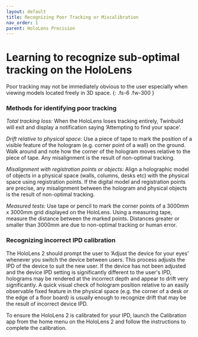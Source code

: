 ```yaml
---
layout: default
title: Recognizing Poor Tracking or Miscalibration
nav_order: 1
parent: HoloLens Precision
---
```


# Learning to recognize sub-optimal tracking on the HoloLens

Poor tracking may not be immediately obvious to the user especially when viewing models located freely in 3D space.
{: .fs-6 .fw-300 }

### Methods for identifying poor tracking

_Total tracking loss:_ When the HoloLens loses tracking entirely, Twinbuild will exit and display a notification saying ‘Attempting to find your space’.

_Drift relative to physical space:_ Use a piece of tape to mark the position of a visible feature of the hologram (e.g. corner point of a wall) on the ground. Walk around and note how the corner of the hologram moves relative to the piece of tape. Any misalignment is the result of non-optimal tracking.

_Misalignment with registration points or objects:_ Align a holographic model of objects in a physical space (walls, columns, desks etc) with the physical space using registration points. If the digital model and registration points are precise, any misalignment between the hologram and physical objects is the result of non-optimal tracking.

_Measured tests:_ Use tape or pencil to mark the corner points of a 3000mm x 3000mm grid displayed on the HoloLens. Using a measuring tape, measure the distance between the marked points. Distances greater or smaller than 3000mm are due to non-optimal tracking or human error.

### Recognizing incorrect IPD calibration

The HoloLens 2 should prompt the user to ‘Adjust the device for your eyes’ whenever you switch the device between users. This process adjusts the IPD of the device to suit the new user. If the device has not been adjusted and the device IPD setting is significantly different to the user's IPD, holograms may be rendered at the incorrect depth and appear to drift very significantly. A quick visual check of hologram position relative to an easily observable fixed feature in the physical space (e.g. the corner of a desk or the edge of a floor board) is usually enough to recognize drift that may be the result of incorrect device IPD.

To ensure the HoloLens 2 is calibrated for your IPD, launch the Calibration app from the home menu on the HoloLens 2 and follow the instructions to complete the calibration.
